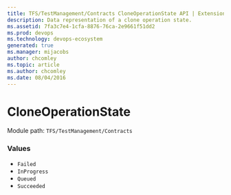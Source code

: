 ```yaml
---
title: TFS/TestManagement/Contracts CloneOperationState API | Extensions for Azure DevOps Services
description: Data representation of a clone operation state.
ms.assetid: 7fa3c7e4-1cfa-8876-76ca-2e9661f51dd2
ms.prod: devops
ms.technology: devops-ecosystem
generated: true
ms.manager: mijacobs
author: chcomley
ms.topic: article
ms.author: chcomley
ms.date: 08/04/2016
---
```


# CloneOperationState

Module path: `TFS/TestManagement/Contracts`

### Values

* `Failed` 
* `InProgress` 
* `Queued` 
* `Succeeded` 
